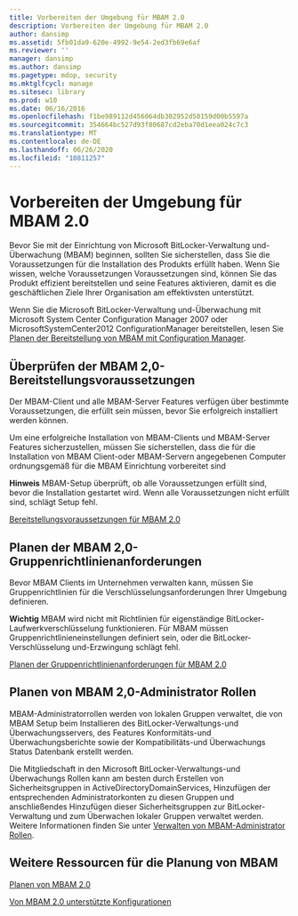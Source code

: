 ```yaml
---
title: Vorbereiten der Umgebung für MBAM 2.0
description: Vorbereiten der Umgebung für MBAM 2.0
author: dansimp
ms.assetid: 5fb01da9-620e-4992-9e54-2ed3fb69e6af
ms.reviewer: ''
manager: dansimp
ms.author: dansimp
ms.pagetype: mdop, security
ms.mktglfcycl: manage
ms.sitesec: library
ms.prod: w10
ms.date: 06/16/2016
ms.openlocfilehash: f1be989112d456064db302952d50159d00b5597a
ms.sourcegitcommit: 354664bc527d93f80687cd2eba70d1eea024c7c3
ms.translationtype: MT
ms.contentlocale: de-DE
ms.lasthandoff: 06/26/2020
ms.locfileid: "10811257"
---
```

# Vorbereiten der Umgebung für MBAM 2.0


Bevor Sie mit der Einrichtung von Microsoft BitLocker-Verwaltung und-Überwachung (MBAM) beginnen, sollten Sie sicherstellen, dass Sie die Voraussetzungen für die Installation des Produkts erfüllt haben. Wenn Sie wissen, welche Voraussetzungen Voraussetzungen sind, können Sie das Produkt effizient bereitstellen und seine Features aktivieren, damit es die geschäftlichen Ziele Ihrer Organisation am effektivsten unterstützt.

Wenn Sie die Microsoft BitLocker-Verwaltung und-Überwachung mit Microsoft System Center Configuration Manager 2007 oder MicrosoftSystemCenter2012 ConfigurationManager bereitstellen, lesen Sie [Planen der Bereitstellung von MBAM mit Configuration Manager](planning-to-deploy-mbam-with-configuration-manager-2.md).

## Überprüfen der MBAM 2,0-Bereitstellungsvoraussetzungen


Der MBAM-Client und alle MBAM-Server Features verfügen über bestimmte Voraussetzungen, die erfüllt sein müssen, bevor Sie erfolgreich installiert werden können.

Um eine erfolgreiche Installation von MBAM-Clients und MBAM-Server Features sicherzustellen, müssen Sie sicherstellen, dass die für die Installation von MBAM Client-oder MBAM-Servern angegebenen Computer ordnungsgemäß für die MBAM Einrichtung vorbereitet sind

**Hinweis**  MBAM-Setup überprüft, ob alle Voraussetzungen erfüllt sind, bevor die Installation gestartet wird. Wenn alle Voraussetzungen nicht erfüllt sind, schlägt Setup fehl.

 

[Bereitstellungsvoraussetzungen für MBAM 2.0](mbam-20-deployment-prerequisites-mbam-2.md)

## Planen der MBAM 2,0-Gruppenrichtlinienanforderungen


Bevor MBAM Clients im Unternehmen verwalten kann, müssen Sie Gruppenrichtlinien für die Verschlüsselungsanforderungen Ihrer Umgebung definieren.

**Wichtig**  MBAM wird nicht mit Richtlinien für eigenständige BitLocker-Laufwerkverschlüsselung funktionieren. Für MBAM müssen Gruppenrichtlinieneinstellungen definiert sein, oder die BitLocker-Verschlüsselung und-Erzwingung schlägt fehl.

 

[Planen der Gruppenrichtlinienanforderungen für MBAM 2.0](planning-for-mbam-20-group-policy-requirements-mbam-2.md)

## Planen von MBAM 2,0-Administrator Rollen


MBAM-Administratorrollen werden von lokalen Gruppen verwaltet, die von MBAM Setup beim Installieren des BitLocker-Verwaltungs-und Überwachungsservers, des Features Konformitäts-und Überwachungsberichte sowie der Kompatibilitäts-und Überwachungs Status Datenbank erstellt werden.

Die Mitgliedschaft in den Microsoft BitLocker-Verwaltungs-und Überwachungs Rollen kann am besten durch Erstellen von Sicherheitsgruppen in ActiveDirectoryDomainServices, Hinzufügen der entsprechenden Administratorkonten zu diesen Gruppen und anschließendes Hinzufügen dieser Sicherheitsgruppen zur BitLocker-Verwaltung und zum Überwachen lokaler Gruppen verwaltet werden. Weitere Informationen finden Sie unter [Verwalten von MBAM-Administrator Rollen](how-to-manage-mbam-administrator-roles-mbam-2.md).

## Weitere Ressourcen für die Planung von MBAM


[Planen von MBAM 2.0](planning-for-mbam-20-mbam-2.md)

[Von MBAM 2.0 unterstützte Konfigurationen](mbam-20-supported-configurations-mbam-2.md)

 

 





